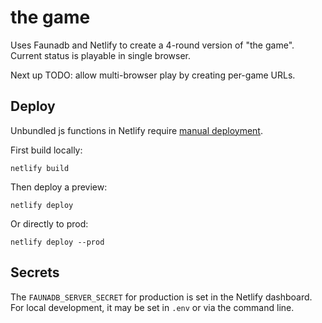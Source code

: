 # the game

Uses Faunadb and Netlify to create a 4-round version of "the game". Current status is playable in single browser.

Next up TODO: allow multi-browser play by creating per-game URLs.

## Deploy

Unbundled js functions in Netlify require [manual deployment](https://docs.netlify.com/cli/get-started/#unbundled-javascript-function-deploys).

First build locally:
```
netlify build
```

Then deploy a preview:
```
netlify deploy
```


Or directly to prod:
```
netlify deploy --prod
```

## Secrets

The `FAUNADB_SERVER_SECRET` for production is set in the Netlify dashboard. For local development, it may be set in `.env` or via the command line.
